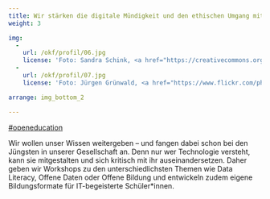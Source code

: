 ```yaml
---
title: Wir stärken die digitale Mündigkeit und den ethischen Umgang mit Technologie
weight: 3

img:
  -
    url: /okf/profil/06.jpg
    license: 'Foto: Sandra Schink, <a href="https://creativecommons.org/licenses/by/4.0/">CC BY 4.0</a> Jugend hackt'
  -
    url: /okf/profil/07.jpg
    license: 'Foto: Jürgen Grünwald, <a href="https://www.flickr.com/photos/okfde/38991698625/in/album-72157662998831677/">Jugend hackt in Österreich 2017</a>, <a href="https://creativecommons.org/licenses/by/4.0/">CC BY 4.0</a>'

arrange: img_bottom_2

---
```


[#openeducation](../themen/bildung/)

Wir wollen unser Wissen weitergeben – und fangen dabei schon bei den Jüngsten in unserer Gesellschaft an. Denn nur wer Technologie versteht, kann sie mitgestalten und sich kritisch mit ihr auseinandersetzen. Daher geben wir Workshops zu den unterschiedlichsten Themen wie Data Literacy, Offene Daten oder Offene Bildung und entwickeln zudem eigene Bildungsformate für IT-begeisterte Schüler*innen.